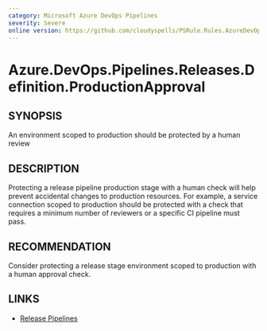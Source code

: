 ```yaml
---
category: Microsoft Azure DevOps Pipelines
severity: Severe
online version: https://github.com/cloudyspells/PSRule.Rules.AzureDevOps/blob/main/src/PSRule.Rules.AzureDevOps/en-US/Azure.DevOps.Pipelines.Releases.Definition.ProductionApproval.md
---
```


# Azure.DevOps.Pipelines.Releases.Definition.ProductionApproval

## SYNOPSIS

An environment scoped to production should be protected by a human review

## DESCRIPTION

Protecting a release pipeline production stage with a human check will help prevent
accidental changes to production resources. For example, a service connection scoped
to production should be protected with a check that requires a minimum number of
reviewers or a specific CI pipeline must pass.

## RECOMMENDATION

Consider protecting a release stage environment scoped to production with a human
approval check.

## LINKS

- [Release Pipelines](https://docs.microsoft.com/en-us/azure/devops/pipelines/release/?view=azure-devops)

